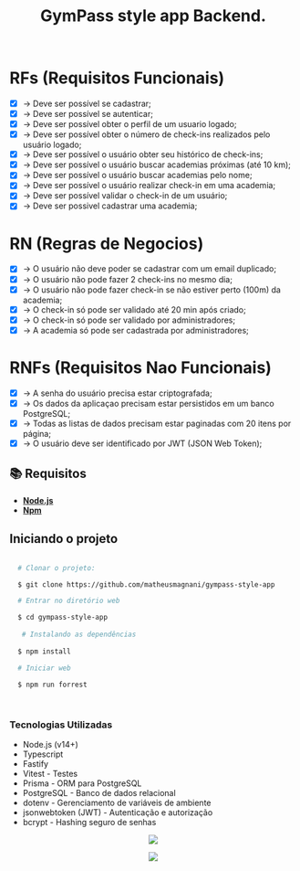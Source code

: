 <h1 align= center> GymPass style app Backend.</h1>

<br>

# RFs (Requisitos Funcionais)

- [x] -> Deve ser possível se cadastrar;
- [x] -> Deve ser possível se autenticar;
- [x] -> Deve ser possível obter o perfil de um usuario logado;
- [x] -> Deve ser possível obter o número de check-ins realizados pelo usuário logado;
- [x] -> Deve ser possível o usuário obter seu histórico de check-ins;
- [x] -> Deve ser possível o usuário buscar academias próximas (até 10 km);
- [x] -> Deve ser possível o usuário buscar academias pelo nome;
- [x] -> Deve ser possível o usuário realizar check-in em uma academia;
- [x] -> Deve ser possível validar o check-in de um usuário;
- [x] -> Deve ser possivel cadastrar uma academia;

# RN (Regras de Negocios)

- [x] -> O usuário não deve poder se cadastrar com um email duplicado;
- [x] -> O usuário não pode fazer 2 check-ins no mesmo dia;
- [x] -> O usuário não pode fazer check-in se não estiver perto (100m) da academia;
- [x] -> O check-in só pode ser validado até 20 min após criado;
- [x] -> O check-in só pode ser validado por administradores;
- [x] -> A academia só pode ser cadastrada por administradores;

# RNFs (Requisitos Nao Funcionais)

- [x] -> A senha do usuário precisa estar criptografada;
- [x] -> Os dados da aplicaçao precisam estar persistidos em um banco PostgreSQL;
- [x] -> Todas as listas de dados precisam estar paginadas com 20 itens por página;
- [x] -> O usuário deve ser identificado por JWT (JSON Web Token);

## :books: Requisitos


- [**Node.js**](https://nodejs.org/en/)
- [**Npm**](https://www.npmjs.com)

## Iniciando o projeto

```bash

  # Clonar o projeto:

  $ git clone https://github.com/matheusmagnani/gympass-style-app

  # Entrar no diretório web

  $ cd gympass-style-app
  
   # Instalando as dependências
   
  $ npm install

  # Iniciar web

  $ npm run forrest
  
  
```

<h3>Tecnologias Utilizadas</h3>

<ul>
  <li>Node.js (v14+)</li>
  <li>Typescript</li>
  <li>Fastify </li>
  <li>Vitest - Testes</li>
  <li>Prisma - ORM para PostgreSQL</li>
  <li>PostgreSQL - Banco de dados relacional</li>
  <li>dotenv - Gerenciamento de variáveis de ambiente</li>
  <li>jsonwebtoken (JWT) - Autenticação e autorização</li>
  <li>bcrypt - Hashing seguro de senhas</li>
</ul>

<p align="center">
  <a href="https://skillicons.dev">
    <img src="https://skillicons.dev/icons?i=nodejs,ts,prisma,vitest,docker" />
  </a>
</p>

<p align="center">
  <img src="http://img.shields.io/static/v1?label=STATUS&message=PRONTO&color=GREEN&style=for-the-badge"/>
</p>